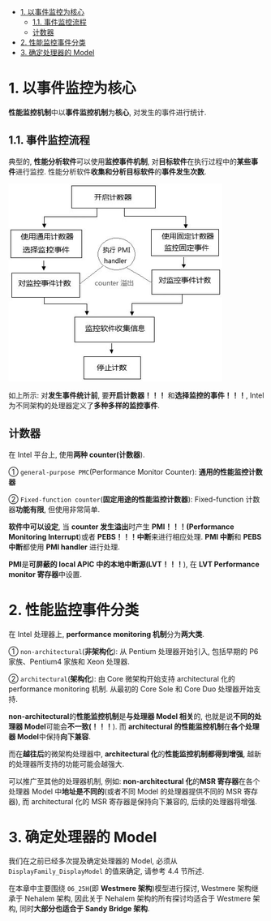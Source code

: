 
<!-- @import "[TOC]" {cmd="toc" depthFrom=1 depthTo=6 orderedList=false} -->

<!-- code_chunk_output -->

- [1. 以事件监控为核心](#1-以事件监控为核心)
  - [1.1. 事件监控流程](#11-事件监控流程)
  - [计数器](#计数器)
- [2. 性能监控事件分类](#2-性能监控事件分类)
- [3. 确定处理器的 Model](#3-确定处理器的-model)

<!-- /code_chunk_output -->

# 1. 以事件监控为核心

**性能监控机制**中以**事件监控机制**为**核心**, 对发生的事件进行统计.

## 1.1. 事件监控流程

典型的, **性能分析软件**可以使用**监控事件机制**, 对**目标软件**在执行过程中的**某些事件**进行监控. 性能分析软件**收集和分析目标软件**的**事件发生次数**.

![config](./images/1.jpg)

如上所示: 对**发生事件统计前**, 要**开启计数器！！！** 和**选择监控的事件！！！**, Intel 为不同架构的处理器定义了**多种多样的监控事件**.

## 计数器

在 Intel 平台上, 使用**两种 counter(计数器**).

① `general-purpose PMC`(Performance Monitor Counter): **通用的性能监控计数器**

② `Fixed-function counter`(**固定用途的性能监控计数器**): Fixed-function 计数器**功能有限**, 但使用非常简单.

**软件中可以设定**, 当 **counter 发生溢出**时产生 **PMI！！！(Performance Monitoring Interrupt**)或者 **PEBS！！！中断**来进行相应处理. **PMI 中断**和 **PEBS 中断**都使用 **PMI handler** 进行处理.

**PMI**是**可屏蔽的 local APIC 中的本地中断源(LVT！！！**), 在 **LVT Performance monitor 寄存器**中设置.

# 2. 性能监控事件分类

在 Intel 处理器上, **performance monitoring 机制**分为**两大类**.

① `non-architectural`(**非架构化**): 从 Pentium 处理器开始引入, 包括早期的 P6 家族、Pentium4 家族和 Xeon 处理器.

② `architectural`(**架构化**): 由 Core 微架构开始支持 architectural 化的 performance monitoring 机制. 从最初的 Core Sole 和 Core Duo 处理器开始支持.

**non\-architectural**的**性能监控机制**是**与处理器 Model 相关**的, 也就是说**不同的处理器 Model**可能会**不一致(！！！**). 而 **architectural 的性能监控机制**在**各个处理器 Model**中保持**向下兼容**.

而在**越往后**的微架构处理器中, **architectural 化**的**性能监控机制都得到增强**, 越新的处理器所支持的功能可能会越强大.

可以推广至其他的处理器机制, 例如: **non\-architectural 化**的**MSR 寄存器**在各个处理器 Model 中**地址是不同的**(或者不同 Model 的处理器提供不同的 MSR 寄存器), 而 architectural 化的 MSR 寄存器是保持向下兼容的, 后续的处理器将增强.

# 3. 确定处理器的 Model

我们在之前已经多次提及确定处理器的 Model, 必须从 `DisplayFamily_DisplayModel` 的值来确定, 请参考 4.4 节所述.

在本章中主要围绕 `06_25H`(即 **Westmere 架构**)模型进行探讨, Westmere 架构继承于 Nehalem 架构, 因此关于 Nehalem 架构的所有探讨均适合于 Westmere 架构, 同时**大部分也适合于 Sandy Bridge 架构**.